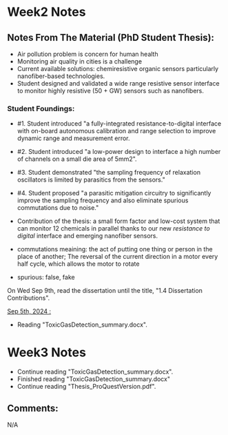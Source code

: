 # Week2 Notes

## Notes From The Material (PhD Student Thesis):

- Air pollution problem is concern for human health
- Monitoring air quality in cities is a challenge
- Current available solutions: chemiresistive organic sensors particularly nanofiber-based technologies.
- Student designed and validated a wide range resistive sensor interface to monitor highly resistive (50 + GW) sensors such as nanofibers.

### Student Foundings:

- #1. Student introduced "a fully-integrated resistance-to-digital interface with on-board autonomous calibration 
and range selection to improve dynamic range and measurement error.
- #2. Student introduced "a low-power design to interface a high number of channels on a small die area of 5mm2".
- #3. Student demonstrated "the sampling frequency of relaxation oscillators is limited by parasitics from the sensors."
- #4. Student proposed "a parasitic mitigation circuitry to significantly improve the sampling frequency and also eliminate 
spurious commutations due to noise."

- Contribution of the thesis: a small form factor and low-cost system that can monitor 12 chemicals in parallel 
thanks to our new *resistance* *to* *digital* interface and emerging nanofiber sensors.

- commutations meaining: the act of putting one thing or person in the place of another; The reversal of the current direction 
in a motor every half cycle, which allows the motor to rotate
- spurious: false, fake

On Wed Sep 9th, read the dissertation until the title, "1.4 Dissertation Contributions".

<ins>Sep 5th, 2024 :</ins> <br>

- Reading "ToxicGasDetection_summary.docx".

# Week3 Notes

- Continue reading "ToxicGasDetection_summary.docx".
- Finished reading "ToxicGasDetection_summary.docx"
- Continue reading "Thesis_ProQuestVersion.pdf".

## Comments:

N/A


